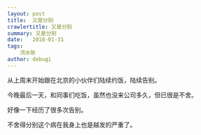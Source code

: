 ```yaml
---
layout: post
title:  又是分别
crawlertitle: 又是分别
summary: 又是分别
date:   2018-01-31
tags:
    流水账
author: debugi
---
```


从上周末开始跟在北京的小伙伴们陆续约饭，陆续告别。  

今晚最后一天，和同事们吃饭，虽然也没来公司多久，但已很是不舍。  

好像一下经历了很多次告别。  

不舍得分别这个病在我身上也是越发的严重了。  


 

 


